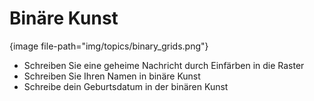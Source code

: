 # Binäre Kunst

{image file-path="img/topics/binary_grids.png"}

- Schreiben Sie eine geheime Nachricht durch Einfärben in die Raster
- Schreiben Sie Ihren Namen in binäre Kunst
- Schreibe dein Geburtsdatum in der binären Kunst
